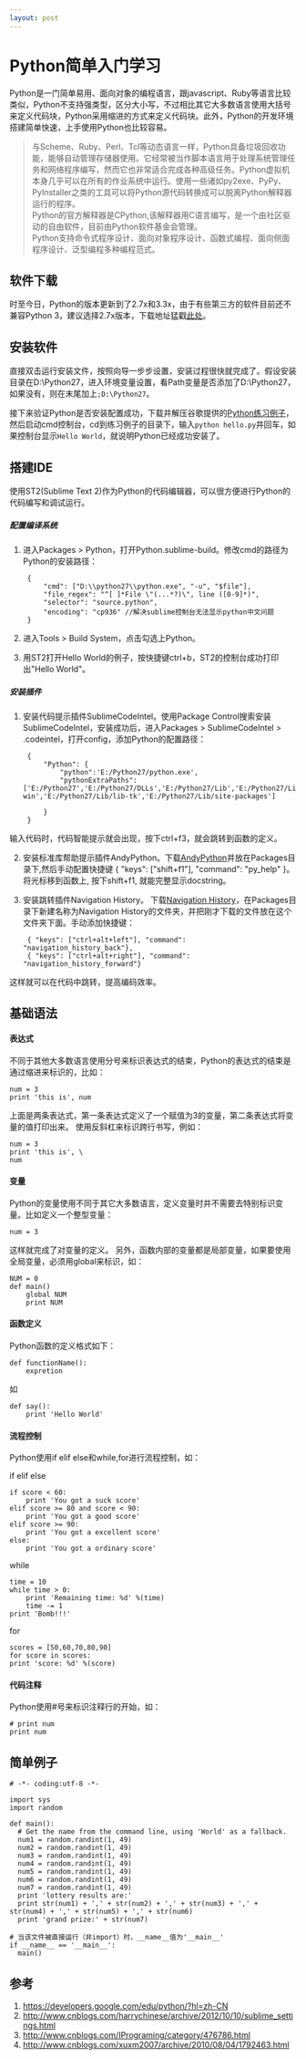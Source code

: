 ```yaml
---
layout: post
---
```


# Python简单入门学习  

Python是一门简单易用、面向对象的编程语言，跟javascript、Ruby等语言比较类似，Python不支持强类型，区分大小写，不过相比其它大多数语言使用大括号来定义代码块，Python采用缩进的方式来定义代码块。此外，Python的开发环境搭建简单快速，上手使用Python也比较容易。
> 与Scheme、Ruby、Perl、Tcl等动态语言一样，Python具备垃圾回收功能，能够自动管理存储器使用。它经常被当作脚本语言用于处理系统管理任务和网络程序编写，然而它也非常适合完成各种高级任务。Python虚拟机本身几乎可以在所有的作业系统中运行。使用一些诸如py2exe、PyPy、PyInstaller之类的工具可以将Python源代码转换成可以脱离Python解释器运行的程序。  
> Python的官方解释器是CPython,该解释器用C语言编写，是一个由社区驱动的自由软件，目前由Python软件基金会管理。  
> Python支持命令式程序设计、面向对象程序设计、函数式编程、面向侧面程序设计、泛型编程多种编程范式。

## 软件下载  

时至今日，Python的版本更新到了2.7x和3.3x，由于有些第三方的软件目前还不兼容Python 3，建议选择2.7x版本，下载地址猛戳[此处](http://www.python.org/download/)。

## 安装软件

直接双击运行安装文件，按照向导一步步设置，安装过程很快就完成了。假设安装目录在D:\Python27，进入环境变量设置，看Path变量是否添加了D:\Python27，如果没有，则在末尾加上`;D:\Python27`。  

接下来验证Python是否安装配置成功，下载并解压谷歌提供的[Python练习例子](https://developers.google.com/edu/python/google-python-exercises.zip?hl=zh-CN)，然后启动cmd控制台，cd到练习例子的目录下，输入`python hello.py`并回车，如果控制台显示`Hello World`，就说明Python已经成功安装了。

## 搭建IDE

使用ST2(Sublime Text 2)作为Python的代码编辑器，可以很方便进行Python的代码编写和调试运行。

##### 配置编译系统

1. 进入Packages > Python，打开Python.sublime-build。修改cmd的路径为Python的安装路径：

        {
            "cmd": ["D:\\python27\\python.exe", "-u", "$file"],
            "file_regex": "^[ ]*File \"(...*?)\", line ([0-9]*)",
            "selector": "source.python",
            "encoding": "cp936" //解决sublime控制台无法显示python中文问题
        }  

2. 进入Tools > Build System，点击勾选上Python。
3. 用ST2打开Hello World的例子，按快捷键ctrl+b，ST2的控制台成功打印出"Hello World"。  

##### 安装插件  

1. 安装代码提示插件SublimeCodeIntel。使用Package Control搜索安装SublimeCodeIntel，安装成功后，进入Packages > SublimeCodeIntel > .codeintel，打开config，添加Python的配置路径：  

        {
            "Python": {
                "python":'E:/Python27/python.exe',
                "pythonExtraPaths": ['E:/Python27','E:/Python27/DLLs','E:/Python27/Lib','E:/Python27/Lib/plat-win','E:/Python27/Lib/lib-tk','E:/Python27/Lib/site-packages']
            
            }
        }
输入代码时，代码智能提示就会出现，按下ctrl+f3，就会跳转到函数的定义。  

2. 安装标准库帮助提示插件AndyPython。下载[AndyPython](https://github.com/agibsonsw/AndyPython)并放在Packages目录下,然后手动配置快捷键 { "keys": ["shift+f1"], "command": "py_help" }。将光标移到函数上, 按下shift+f1, 就能完整显示docstring。 

3. 安装跳转插件Navigation History。 下载[Navigation History](https://github.com/optilude/SublimeTextMisc/blob/master/navigationHistory.py)，在Packages目录下新建名称为Navigation History的文件夹，并把刚才下载的文件放在这个文件夹下面。手动添加快捷键：  

        { "keys": ["ctrl+alt+left"], "command": "navigation_history_back"},
        { "keys": ["ctrl+alt+right"], "command": "navigation_history_forward"}  
这样就可以在代码中跳转，提高编码效率。

## 基础语法  

#### 表达式  

不同于其他大多数语言使用分号来标识表达式的结束，Python的表达式的结束是通过缩进来标识的，比如：  

    num = 3
    print 'this is', num  
上面是两条表达式，第一条表达式定义了一个赋值为3的变量，第二条表达式将变量的值打印出来。
使用反斜杠来标识跨行书写，例如：  

    num = 3
    print 'this is', \
    num  

#### 变量  

Python的变量使用不同于其它大多数语言，定义变量时并不需要去特别标识变量。比如定义一个整型变量：  
        
    num = 3
这样就完成了对变量的定义。
另外，函数内部的变量都是局部变量，如果要使用全局变量，必须用global来标识，如：  

    NUM = 0
    def main()
        global NUM
        print NUM

#### 函数定义  

Python函数的定义格式如下：  

    def functionName():
        expretion

如 
    
    def say():
        print 'Hello World' 

#### 流程控制  

Python使用if elif else和while,for进行流程控制，如：  

if elif else

    if score < 60:
        print 'You got a suck score'
    elif score >= 80 and score < 90:
        print 'You got a good score'
    elif score >= 90:
        print 'You got a excellent score'
    else:
        print 'You got a ordinary score'

while  

    time = 10
    while time > 0:
        print 'Remaining time: %d' %(time)
        time -= 1
    print 'Bomb!!!'   

for  

    scores = [50,60,70,80,90]
    for score in scores:
    print 'score: %d' %(score)

#### 代码注释  

Python使用#号来标识注释行的开始，如：  

    # print num  
    print num

## 简单例子  

    # -*- coding:utf-8 -*-

    import sys
    import random

    def main():
      # Get the name from the command line, using 'World' as a fallback.
      num1 = random.randint(1, 49)
      num2 = random.randint(1, 49)
      num3 = random.randint(1, 49)
      num4 = random.randint(1, 49)
      num5 = random.randint(1, 49)
      num6 = random.randint(1, 49)
      num7 = random.randint(1, 49)
      print 'lottery results are:'
      print str(num1) + ',' + str(num2) + ',' + str(num3) + ',' + str(num4) + ',' + str(num5) + ',' + str(num6)
      print 'grand prize:' + str(num7)

    # 当该文件被直接运行（非import）时，__name__值为'__main__'
    if __name__ == '__main__':
      main()

## 参考  

1. <https://developers.google.com/edu/python/?hl=zh-CN>
2. <http://www.cnblogs.com/harrychinese/archive/2012/10/10/sublime_settings.html>
3. <http://www.cnblogs.com/IPrograming/category/476786.html>
4. <http://www.cnblogs.com/xuxm2007/archive/2010/08/04/1792463.html>